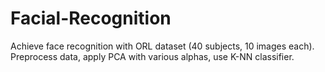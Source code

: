 # Facial-Recognition
Achieve face recognition with ORL dataset (40 subjects, 10 images each). Preprocess data, apply PCA with various alphas, use K-NN classifier. 
